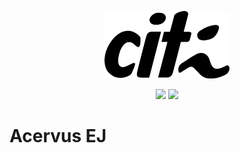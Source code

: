 <p align="center">
  <img src="https://raw.githubusercontent.com/jrmmendes/citi-doc-utils/master/citi_black.png">
</p>
<p align="center">
  <img src="https://img.shields.io/badge/staging%20branch-develop-ffffff.svg">
  <img src="https://img.shields.io/badge/production%20branch-main-101010.svg">
</p>

<h1> Acervus EJ </h1>
